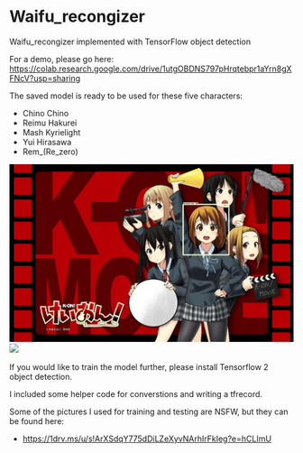 # Waifu_recongizer
Waifu_recongizer implemented with TensorFlow object detection

For a demo, please go here: https://colab.research.google.com/drive/1utgOBDNS797pHrqtebpr1aYrn8gXFNcV?usp=sharing

The saved model is ready to be used for these five characters:

*   Chino Chino
*   Reimu Hakurei
*   Mash Kyrielight
*   Yui Hirasawa
*   Rem_(Re_zero)


![](Marked_Images/Hirasawa_yui_marked.png)
![](Marked_Images/Kafuu_chino_marked.png)


If you would like to train the model further, please install Tensorflow 2 object detection. 

I included some helper code for converstions and writing a tfrecord. 

Some of the pictures I used for training and testing are NSFW, but they can be found here:
* https://1drv.ms/u/s!ArXSdqY775dDiLZeXyvNArhIrFkIeg?e=hCLImU
